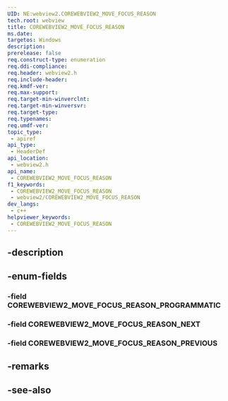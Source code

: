 ```yaml
---
UID: NE:webview2.COREWEBVIEW2_MOVE_FOCUS_REASON
tech.root: webview
title: COREWEBVIEW2_MOVE_FOCUS_REASON
ms.date: 
targetos: Windows
description: 
prerelease: false
req.construct-type: enumeration
req.ddi-compliance: 
req.header: webview2.h
req.include-header: 
req.kmdf-ver: 
req.max-support: 
req.target-min-winverclnt: 
req.target-min-winversvr: 
req.target-type: 
req.typenames: 
req.umdf-ver: 
topic_type:
 - apiref
api_type:
 - HeaderDef
api_location:
 - webview2.h
api_name:
 - COREWEBVIEW2_MOVE_FOCUS_REASON
f1_keywords:
 - COREWEBVIEW2_MOVE_FOCUS_REASON
 - webview2/COREWEBVIEW2_MOVE_FOCUS_REASON
dev_langs:
 - c++
helpviewer_keywords:
 - COREWEBVIEW2_MOVE_FOCUS_REASON
---
```


## -description

## -enum-fields

### -field COREWEBVIEW2_MOVE_FOCUS_REASON_PROGRAMMATIC

### -field COREWEBVIEW2_MOVE_FOCUS_REASON_NEXT

### -field COREWEBVIEW2_MOVE_FOCUS_REASON_PREVIOUS

## -remarks

## -see-also

